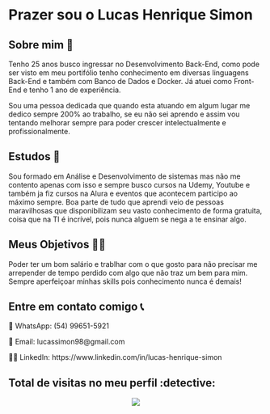 <h1> Prazer sou o Lucas Henrique Simon</h1>

<h2> Sobre mim 👀 </h2>
<p>
  Tenho 25 anos busco ingressar no Desenvolvimento Back-End, como pode ser visto em meu portifólio tenho conhecimento em diversas linguagens Back-End e também com Banco de Dados e Docker. Já atuei como Front-End e tenho 1 ano de experiência.
</p>
<p>
  Sou uma pessoa dedicada que quando esta atuando em algum lugar me dedico sempre 200% ao trabalho, se eu não sei aprendo e assim vou tentando melhorar sempre para poder crescer intelectualmente e profissionalmente.
</p>

<h2> Estudos 🌱</h2>
<p>
  Sou formado em Análise e Desenvolvimento de sistemas mas não me contento apenas com isso e sempre busco cursos na Udemy, Youtube e também ja fiz cursos na Alura e eventos que acontecem participo ao máximo sempre. Boa parte de tudo que aprendi veio de pessoas maravilhosas que disponibilizam seu vasto conhecimento de forma gratuita, coisa que na TI é incrível, pois nunca alguem se nega a te ensinar algo.  
</p>


<h2> Meus Objetivos 👨‍💻</h2>
<p>
  Poder ter um bom salário e trablhar com o que gosto para não precisar me arrepender de tempo perdido com algo que não traz um bem para mim. Sempre aperfeiçoar minhas skills pois conhecimento nunca é demais!
</p>


<h2> Entre em contato comigo 📞</h2>
<p>
  📲 WhatsApp: (54) 99651-5921
</p>
<p>
  📧 Email: lucassimon98@gmail.com
</p>
<p>
  🙋‍♂️ LinkedIn: https://www.linkedin.com/in/lucas-henrique-simon
</p>

<p align="center"> 

 <h2> Total de visitas no meu perfil :detective: </h2>
 <p align="center"> 
   <img alingn="center" src="https://profile-counter.glitch.me/lucassimon98/count.svg"/>
 </p>

</p>
